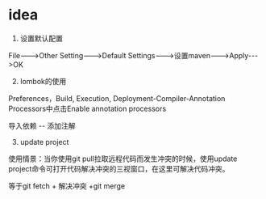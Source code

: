 # idea

1. 设置默认配置

File--->Other Setting--->Default Settings--->设置maven--->Apply--->OK

2. lombok的使用

Preferences，Build, Execution, Deployment-Compiler-Annotation Processors中点击Enable annotation processors

导入依赖 -- 添加注解

3. update project

使用情景：当你使用git pull拉取远程代码而发生冲突的时候，使用update project命令可打开代码解决冲突的三视窗口，在这里可解决代码冲突。

等于git fetch + 解决冲突 +git merge